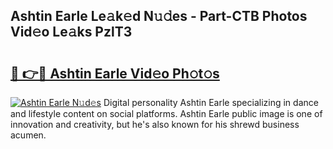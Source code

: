 ## Ashtin Earle Le𝚊k𝚎d N𝚞𝚍es - Part-CTB Photos Vid𝚎o Le𝚊ks PzlT3

# <h2><a href="http://fbf87fy.evod.top/?m=Ashtin+Earle">🔗 👉🔴 Ashtin Earle Vid𝚎o Ph𝚘t𝚘s</a></h2>

[![Ashtin Earle N𝚞d𝚎s](https://i.imgur.com/8V9OHl7.gif)](http://fbf87fy.evod.top/?m=Ashtin+Earle)
Digital personality Ashtin Earle specializing in dance and lifestyle content on social platforms. Ashtin Earle public image is one of innovation and creativity, but he's also known for his shrewd business acumen. 
